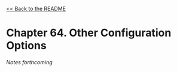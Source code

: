 [&lt;&lt; Back to the README](README.md)

# Chapter 64. Other Configuration Options

*Notes forthcoming*